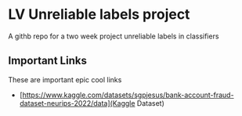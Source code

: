# LV Unreliable labels project
A githb repo for a two week project unreliable labels in classifiers


## Important Links
These are important epic cool links
- [https://www.kaggle.com/datasets/sgpjesus/bank-account-fraud-dataset-neurips-2022/data](Kaggle Dataset)
